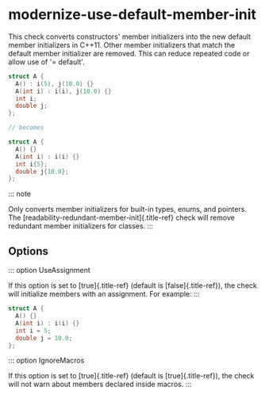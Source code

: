 # modernize-use-default-member-init

This check converts constructors\' member initializers into the new
default member initializers in C++11. Other member initializers that
match the default member initializer are removed. This can reduce
repeated code or allow use of \'= default\'.

```c++
struct A {
  A() : i(5), j(10.0) {}
  A(int i) : i(i), j(10.0) {}
  int i;
  double j;
};

// becomes

struct A {
  A() {}
  A(int i) : i(i) {}
  int i{5};
  double j{10.0};
};
```

::: note

Only converts member initializers for built-in types, enums, and
pointers. The [readability-redundant-member-init]{.title-ref} check will
remove redundant member initializers for classes.
:::

## Options

::: option
UseAssignment

If this option is set to [true]{.title-ref} (default is
[false]{.title-ref}), the check will initialize members with an
assignment. For example:
:::

```c++
struct A {
  A() {}
  A(int i) : i(i) {}
  int i = 5;
  double j = 10.0;
};
```

::: option
IgnoreMacros

If this option is set to [true]{.title-ref} (default is
[true]{.title-ref}), the check will not warn about members declared
inside macros.
:::
